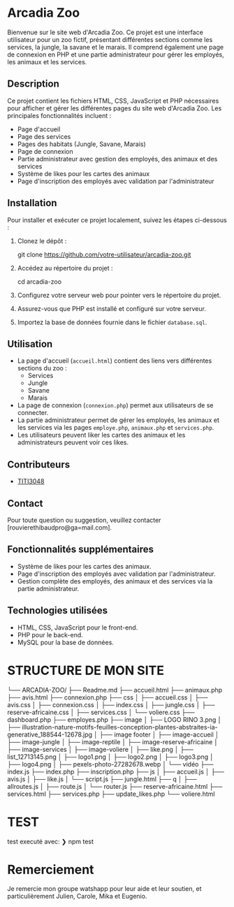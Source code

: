 # Arcadia Zoo

Bienvenue sur le site web d'Arcadia Zoo. Ce projet est une interface utilisateur pour un zoo fictif, présentant différentes sections comme les services, la jungle, la savane et le marais. Il comprend également une page de connexion en PHP et une partie administrateur pour gérer les employés, les animaux et les services.

## Description

Ce projet contient les fichiers HTML, CSS, JavaScript et PHP nécessaires pour afficher et gérer les différentes pages du site web d'Arcadia Zoo. Les principales fonctionnalités incluent :
- Page d'accueil
- Page des services
- Pages des habitats (Jungle, Savane, Marais)
- Page de connexion
- Partie administrateur avec gestion des employés, des animaux et des services
- Système de likes pour les cartes des animaux
- Page d'inscription des employés avec validation par l'administrateur

## Installation

Pour installer et exécuter ce projet localement, suivez les étapes ci-dessous :

1. Clonez le dépôt :

    git clone https://github.com/votre-utilisateur/arcadia-zoo.git
  
2. Accédez au répertoire du projet :

    cd arcadia-zoo
 
3. Configurez votre serveur web pour pointer vers le répertoire du projet.
4. Assurez-vous que PHP est installé et configuré sur votre serveur.
5. Importez la base de données fournie dans le fichier `database.sql`.

## Utilisation

- La page d'accueil (`accueil.html`) contient des liens vers différentes sections du zoo :
  - Services
  - Jungle
  - Savane
  - Marais
- La page de connexion (`connexion.php`) permet aux utilisateurs de se connecter.
- La partie administrateur permet de gérer les employés, les animaux et les services via les pages `employe.php`, `animaux.php` et `services.php`.
- Les utilisateurs peuvent liker les cartes des animaux et les administrateurs peuvent voir ces likes.


## Contributeurs

- [TITI3048](https://github.com/TITI3048/ARCADIA-ZOO)

## Contact

Pour toute question ou suggestion, veuillez contacter [rouvierethibaudpro@ga=mail.com].

## Fonctionnalités supplémentaires

- Système de likes pour les cartes des animaux.
- Page d'inscription des employés avec validation par l'administrateur.
- Gestion complète des employés, des animaux et des services via la partie administrateur.

## Technologies utilisées

- HTML, CSS, JavaScript pour le front-end.
- PHP pour le back-end.
- MySQL pour la base de données.

# STRUCTURE DE MON SITE

└── ARCADIA-ZOO/
    ├── Readme.md
    ├── accueil.html
    ├── animaux.php
    ├── avis.html
    ├── connexion.php
    ├── css
    │   ├── accueil.css
    │   ├── avis.css
    │   ├── connexion.css
    │   ├── index.css
    │   ├── jungle.css
    │   ├── reserve-africaine.css
    │   ├── services.css
    │   └── voliere.css
    ├── dashboard.php
    ├── employes.php
    ├── image
    │   ├── LOGO RINO 3.png
    │   ├── illustration-nature-motifs-feuilles-conception-plantes-abstraites-ia-generative_188544-12678.jpg
    │   ├── image footer
    │   ├── image-accueil
    │   ├── image-jungle
    │   ├── image-reptile
    │   ├── image-reserve-africaine
    │   ├── image-services
    │   ├── image-voliere
    │   ├── like.png
    │   ├── list_12713145.png
    │   ├── logo1.png
    │   ├── logo2.png
    │   ├── logo3.png
    │   ├── logo4.png
    │   ├── pexels-photo-27282678.webp
    │   └── vidéo
    ├── index.js
    ├── index.php
    ├── inscription.php
    ├── js
    │   ├── accueil.js
    │   ├── avis.js
    │   ├── like.js
    │   └── script.js
    ├── jungle.html
    ├── q
    │   ├── allroutes.js
    │   ├── route.js
    │   └── router.js
    ├── reserve-africaine.html
    ├── services.html
    ├── services.php
    ├── update_likes.php
    └── voliere.html

# TEST
test executé avec:
❯ npm test

# Remerciement
Je remercie mon groupe watshapp pour leur aide et leur soutien,
et particulièrement Julien, Carole, Mika et Eugenio.
